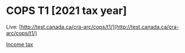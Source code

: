 
# COPS T1 [2021 tax year]

Live: [http://test.canada.ca/cra-arc/cops/t1/](http://test.canada.ca/cra-arc/cops/t1/)

[Income tax](https://www.canada.ca/en/services/taxes/income-tax.html)
